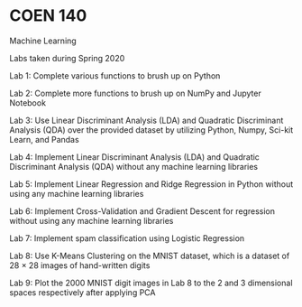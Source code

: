 # COEN 140

Machine Learning

Labs taken during Spring 2020

Lab 1: Complete various functions to brush up on Python

Lab 2: Complete more functions to brush up on NumPy and Jupyter Notebook

Lab 3: Use Linear Discriminant Analysis (LDA) and Quadratic Discriminant Analysis (QDA) over the provided dataset by utilizing Python, Numpy, Sci-kit Learn, and Pandas

Lab 4: Implement Linear Discriminant Analysis (LDA) and Quadratic Discriminant Analysis (QDA) without any machine learning libraries

Lab 5: Implement Linear Regression and Ridge Regression in Python without using any machine learning libraries

Lab 6: Implement Cross-Validation and Gradient Descent for regression without using any machine learning libraries

Lab 7: Implement spam classification using Logistic Regression

Lab 8: Use K-Means Clustering on the MNIST dataset, which is a dataset of 28 × 28 images of hand-written digits

Lab 9: Plot the 2000 MNIST digit images in Lab 8 to the 2 and 3 dimensional spaces respectively after applying PCA
